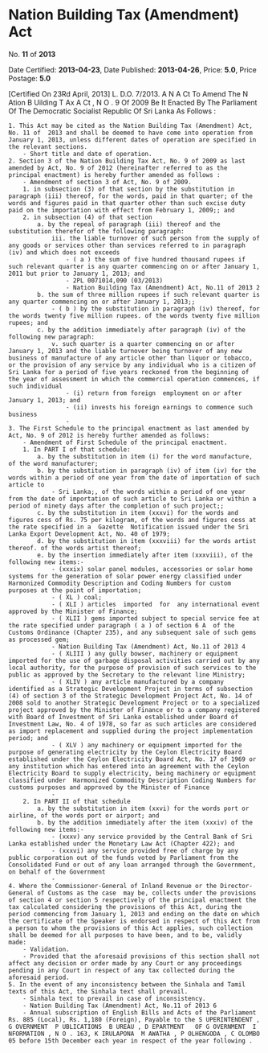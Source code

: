 # Nation Building Tax (Amendment) Act

No. **11** of **2013**

Date Certified: **2013-04-23**, Date Published: **2013-04-26**, Price: **5.0**, Price Postage: **5.0**

[Certified On 23Rd April, 2013]
L. D.O. 7/2013.
A N  A Ct   To   Amend   The  N Ation  B Uilding  T Ax  A Ct , N O . 9  Of  2009
Be It Enacted By The Parliament Of The Democratic Socialist Republic Of Sri Lanka As Follows :

    1. This Act may be cited as the Nation Building Tax (Amendment) Act, No. 11 of  2013 and shall be deemed to have come into operation from January 1, 2013, unless different dates of operation are specified in the relevant sections.
        - Short title and date of operation.
    2. Section 3 of the Nation Building Tax Act, No. 9 of 2009 as last amended by Act, No. 9 of 2012 (hereinafter referred to as the principal enactment) is hereby further amended as follows :
        - Amendment of section 3 of Act, No. 9 of 2009.
        1. in subsection (3) of that section by the substitution in paragraph (iii) thereof, for the words, paid in that quarter; of the words and figures paid in that quarter other than such excise duty paid on the importation with effect from February 1, 2009;; and
        2. in subsection (4) of that section
            a. by the repeal of paragraph (iii) thereof and the substitution therefor of the following paragraph:
                iii. the liable turnover of such person from the supply of any goods or services other than services referred to in paragraph (iv) and which does not exceeds
                    - ( a ) the sum of five hundred thousand rupees if such relevant quarter is any quarter commencing on or after January 1, 2011 but prior to January 1, 2013; and
                    - 2PL 0071014,090 (03/2013)
                    - Nation Building Tax (Amendment) Act, No.11 of 2013 2
            b. the sum of three million rupees if such relevant quarter is any quarter commencing on or after January 1, 2013;;
                - ( b ) by the substitution in paragraph (iv) thereof, for the words twenty five million rupees. of the words twenty five million rupees; and
            c. by the addition immediately after paragraph (iv) of the following new paragraph:
                v. such quarter is a quarter commencing on or after January 1, 2013 and the liable turnover being turnover of any new business of manufacture of any article other than liquor or tobacco, or the provision of any service by any individual who is a citizen of Sri Lanka for a period of five years reckoned from the beginning of the year of assessment in which the commercial operation commences, if such individual
                    - (i) return from foreign  employment on or after January 1, 2013; and
                    - (ii) invests his foreign earnings to commence such business
                    - 
    3. The First Schedule to the principal enactment as last amended by Act, No. 9 of 2012 is hereby further amended as follows:
        - Amendment of First Schedule of the principal enactment.
        1. In PART I of that schedule:
            a. by the substitution in item (i) for the word manufacture, of the word manufacturer;
            b. by the substitution in paragraph (iv) of item (iv) for the words within a period of one year from the date of importation of such article to
                - Sri Lanka;, of the words within a period of one year from the date of importation of such article to Sri Lanka or within a period of ninety days after the completion of such project;;
            c. by the substitution in item (xxxvi) for the words and figures cess of Rs. 75 per kilogram, of the words and figures cess at the rate specified in a  Gazette  Notification issued under the Sri Lanka Export Development Act, No. 40 of 1979;
            d. by the substitution in item (xxxviii) for the words artist thereof. of the words artist thereof;
            e. by the insertion immediately after item (xxxviii), of the following new items:-
                - (xxxix) solar panel modules, accessories or solar home systems for the generation of solar power energy classified under Harmonized Commodity Description and Coding Numbers for custom purposes at the point of importation;
                - ( XL ) coal;
                - ( XLI ) articles  imported  for  any international event approved by the Minister of Finance;
                - ( XLII ) gems imported subject to special service fee at the rate specified under paragraph ( a ) of section 6 A  of the Customs Ordinance (Chapter 235), and any subsequent sale of such gems as processed gem;
                - Nation Building Tax (Amendment) Act, No.11 of 2013 4
                - ( XLIII ) any gully bowser, machinery or equipment imported for the use of garbage disposal activities carried out by any local authority, for the purpose of provision of such services to the public as approved by the Secretary to the relevant line Ministry;
                - ( XLIV ) any article manufactured by a company identified as a Strategic Development Project in terms of subsection (4) of section 3 of the Strategic Development Project Act, No. 14 of 2008 sold to another Strategic Development Project or to a specialized project approved by the Minister of Finance or to a company registered with Board of Investment of Sri Lanka established under Board of Investment Law, No. 4 of 1978, so far as such articles are considered as import replacement and supplied during the project implementation period; and
                - ( XLV ) any machinery or equipment imported for the purpose of generating electricity by the Ceylon Electricity Board established under the Ceylon Electricity Board Act, No. 17 of 1969 or any institution which has entered into an agreement with the Ceylon Electricity Board to supply electricity, being machinery or equipment classified under  Harmonized Commodity Description Coding Numbers for customs purposes and approved by the Minister of Finance
                - 
        2. In PART II of that schedule
            a. by the substitution in item (xxvi) for the words port or airline, of the words port or airport; and
            b. by the addition immediately after the item (xxxiv) of the following new items:-
                - (xxxv) any service provided by the Central Bank of Sri Lanka established under the Monetary Law Act (Chapter 422); and
                - (xxxvi) any service provided free of charge by any public corporation out of the funds voted by Parliament from the Consolidated Fund or out of any loan arranged through the Government, on behalf of the Government
                - 
    4. Where the Commissioner-General of Inland Revenue or the Director-General of Customs as the case  may be, collects under the provisions of section 4 or section 5 respectively of the principal enactment the tax calculated considering the provisions of this Act, during the period commencing from January 1, 2013 and ending on the date on which the certificate of the Speaker is endorsed in respect of this Act from a person to whom the provisions of this Act applies, such collection shall be deemed for all purposes to have been, and to be, validly made:
        - Validation.
        - Provided that the aforesaid provisions of this section shall not affect any decision or order made by any Court or any proceedings pending in any Court in respect of any tax collected during the aforesaid period.
    5. In the event of any inconsistency between the Sinhala and Tamil texts of this Act, the Sinhala text shall prevail.
        - Sinhala text to prevail in case of inconsistency.
        - Nation Building Tax (Amendment) Act, No.11 of 2013 6
        - Annual subscription of English Bills and Acts of the Parliament Rs. 885 (Local), Rs. 1,180 (Foreign), Payable to the S UPERINTENDENT , G OVERNMENT  P UBLICATIONS  B UREAU , D EPARTMENT   OF G OVERNMENT  I NFORMATION , N O . 163, K IRULAPONA  M AWATHA , P OLHENGODA , C OLOMBO  05 before 15th December each year in respect of the year following .
